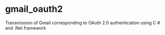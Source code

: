 # gmail_oauth2
Transmission of Gmail corresponding to OAuth 2.0 authentication using C # and .Net framework
